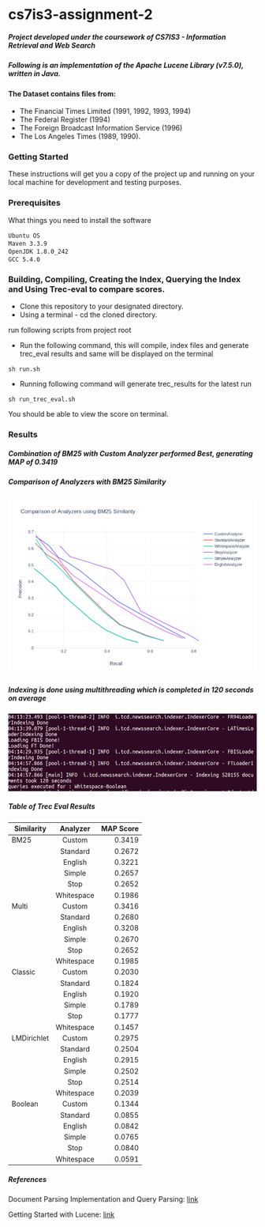 # cs7is3-assignment-2

##### Project developed under the coursework of  CS7IS3 - Information Retrieval and Web Search


##### Following is an implementation of the Apache Lucene Library (v7.5.0), written in Java.

#### The Dataset contains files from:

* The Financial Times Limited (1991, 1992, 1993, 1994)
* The Federal Register (1994)
* The Foreign Broadcast Information Service (1996)
* The Los Angeles Times (1989, 1990).

### Getting Started

These instructions will get you a copy of the project up and running on your local machine for development and testing purposes.

### Prerequisites

What things you need to install the software

```
Ubuntu OS
Maven 3.3.9
OpenJDK 1.8.0_242
GCC 5.4.0
```


### Building, Compiling, Creating the Index, Querying the Index and Using Trec-eval to compare scores.

* Clone this repository to your designated directory.
* Using a terminal - cd the cloned directory.

run following scripts from project root

* Run the following command, this will compile, index files and generate trec_eval results and same will be displayed on the terminal
```
sh run.sh
```

* Running following command will generate trec_results for the latest run
```
sh run_trec_eval.sh
```


You should be able to view the score on terminal.


### Results 

##### Combination of BM25 with Custom Analyzer performed Best, generating MAP of 0.3419


##### Comparison of Analyzers with BM25 Similarity


![Analyzers Comparison](report/Analyzers%20Comparison%20with%20BM25%20Similarity.png)

##### Indexing is done using multithreading which is completed in 120 seconds on average
![Indexing](report/Multithreaded-Indexing-Time.png)

##### Table of Trec Eval Results

| Similarity   |      Analyzer      |  MAP Score |
|----------    |:------------------:|-----------:|
| BM25         |  Custom            |      0.3419|
|              |  Standard          |      0.2672|
|              |  English           |      0.3221|
|              |  Simple            |      0.2657|
|              |  Stop              |      0.2652|
|              |  Whitespace        |      0.1986|
| Multi        |  Custom            |      0.3416|
|              |  Standard          |      0.2680|
|              |  English           |      0.3208|
|              |  Simple            |      0.2670|
|              |  Stop              |      0.2652|
|              |  Whitespace        |      0.1985|
| Classic      |  Custom            |      0.2030|
|              |  Standard          |      0.1824|
|              |  English           |      0.1920|
|              |  Simple            |      0.1789|
|              |  Stop              |      0.1777|
|              |  Whitespace        |      0.1457|
| LMDirichlet  |  Custom            |      0.2975|
|              |  Standard          |      0.2504|
|              |  English           |      0.2915|
|              |  Simple            |      0.2502|
|              |  Stop              |      0.2514|
|              |  Whitespace        |      0.2039|
| Boolean      |  Custom            |      0.1344|
|              |  Standard          |      0.0855|
|              |  English           |      0.0842|
|              |  Simple            |      0.0765|
|              |  Stop              |      0.0840|
|              |  Whitespace        |      0.0591|





##### References
Document Parsing Implementation and Query Parsing: [link](https://github.com/CS7IS3-A-Y-201718-IR2/text-search-engine-ir2)

Getting Started with Lucene: [link](https://www.manning.com/books/lucene-in-action) 
